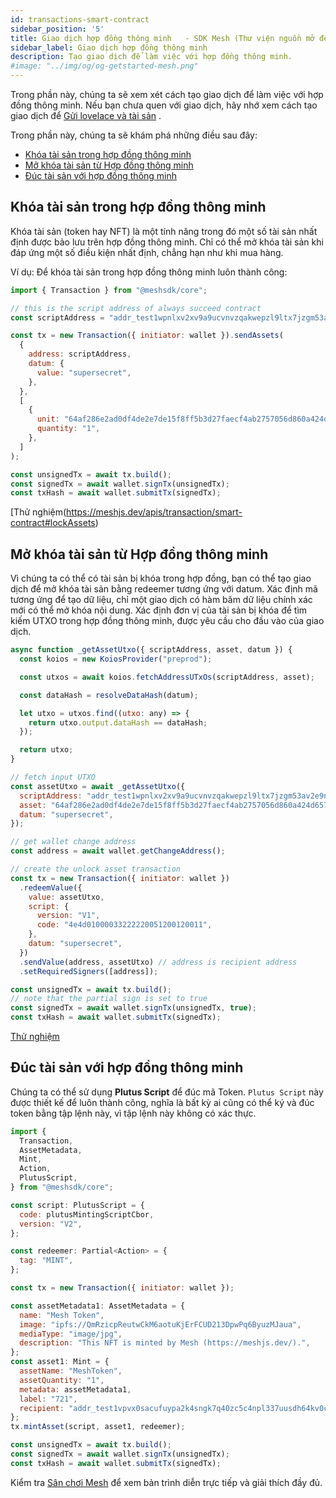 ```yaml
---
id: transactions-smart-contract
sidebar_position: '5'
title: Giao dịch hợp đồng thông minh   - SDK Mesh (Thư viện nguồn mở để xây dựng ứng dụng Web3 trên chuỗi khối Cardano)
sidebar_label: Giao dịch hợp đồng thông minh
description: Tạo giao dịch để làm việc với hợp đồng thông minh.
#image: "../img/og/og-getstarted-mesh.png"
---
```


Trong phần này, chúng ta sẽ xem xét cách tạo giao dịch để làm việc với hợp đồng thông minh. Nếu bạn chưa quen với giao dịch, hãy nhớ xem cách tạo giao dịch để [Gửi lovelace và tài sản](transactions-basic) .

Trong phần này, chúng ta sẽ khám phá những điều sau đây:

- [Khóa tài sản trong hợp đồng thông minh](#khóa-tài-sản-trong-hợp-đồng-thông-minh)
- [Mở khóa tài sản từ Hợp đồng thông minh](#mở-khóa-tài-sản-từ-hợp-đồng-thông-minh)
- [Đúc tài sản với hợp đồng thông minh](#đúc-tài-sản-với-hợp-đồng-thông-minh)

## Khóa tài sản trong hợp đồng thông minh

Khóa tài sản (token hay NFT) là một tính năng trong đó một số tài sản nhất định được bảo lưu trên hợp đồng thông minh. Chỉ có thể mở khóa tài sản khi đáp ứng một số điều kiện nhất định, chẳng hạn như khi mua hàng.

Ví dụ: Để khóa tài sản trong hợp đồng thông minh luôn thành công:

```javascript
import { Transaction } from "@meshsdk/core";

// this is the script address of always succeed contract
const scriptAddress = "addr_test1wpnlxv2xv9a9ucvnvzqakwepzl9ltx7jzgm53av2e9ncv4sysemm8";

const tx = new Transaction({ initiator: wallet }).sendAssets(
  {
    address: scriptAddress,
    datum: {
      value: "supersecret",
    },
  },
  [
    {
      unit: "64af286e2ad0df4de2e7de15f8ff5b3d27faecf4ab2757056d860a424d657368546f6b656e",
      quantity: "1",
    },
  ]
);

const unsignedTx = await tx.build();
const signedTx = await wallet.signTx(unsignedTx);
const txHash = await wallet.submitTx(signedTx);
```

[Thử nghiệm(https://meshjs.dev/apis/transaction/smart-contract#lockAssets)

## Mở khóa tài sản từ Hợp đồng thông minh

Vì chúng ta có thể có tài sản bị khóa trong hợp đồng, bạn có thể tạo giao dịch để mở khóa tài sản bằng redeemer tương ứng với datum. Xác định mã tương ứng để tạo dữ liệu, chỉ một giao dịch có hàm băm dữ liệu chính xác mới có thể mở khóa nội dung. Xác định đơn vị của tài sản bị khóa để tìm kiếm UTXO trong hợp đồng thông minh, được yêu cầu cho đầu vào của giao dịch.

```javascript
async function _getAssetUtxo({ scriptAddress, asset, datum }) {
  const koios = new KoiosProvider("preprod");

  const utxos = await koios.fetchAddressUTxOs(scriptAddress, asset);

  const dataHash = resolveDataHash(datum);

  let utxo = utxos.find((utxo: any) => {
    return utxo.output.dataHash == dataHash;
  });

  return utxo;
}

// fetch input UTXO
const assetUtxo = await _getAssetUtxo({
  scriptAddress: "addr_test1wpnlxv2xv9a9ucvnvzqakwepzl9ltx7jzgm53av2e9ncv4sysemm8",
  asset: "64af286e2ad0df4de2e7de15f8ff5b3d27faecf4ab2757056d860a424d657368546f6b656e",
  datum: "supersecret",
});

// get wallet change address
const address = await wallet.getChangeAddress();

// create the unlock asset transaction
const tx = new Transaction({ initiator: wallet })
  .redeemValue({
    value: assetUtxo,
    script: {
      version: "V1",
      code: "4e4d01000033222220051200120011",
    },
    datum: "supersecret",
  })
  .sendValue(address, assetUtxo) // address is recipient address
  .setRequiredSigners([address]);

const unsignedTx = await tx.build();
// note that the partial sign is set to true
const signedTx = await wallet.signTx(unsignedTx, true);
const txHash = await wallet.submitTx(signedTx);
```

[Thử nghiệm](https://meshjs.dev/apis/transaction/smart-contract#unlockAssets)

## Đúc tài sản với hợp đồng thông minh

Chúng ta có thể sử dụng **Plutus Script** để đúc mã Token. `Plutus Script` này được thiết kế để luôn thành công, nghĩa là bất kỳ ai cũng có thể ký và đúc token bằng tập lệnh này, vì tập lệnh này không có xác thực.

```javascript
import {
  Transaction,
  AssetMetadata,
  Mint,
  Action,
  PlutusScript,
} from "@meshsdk/core";

const script: PlutusScript = {
  code: plutusMintingScriptCbor,
  version: "V2",
};

const redeemer: Partial<Action> = {
  tag: "MINT",
};

const tx = new Transaction({ initiator: wallet });

const assetMetadata1: AssetMetadata = {
  name: "Mesh Token",
  image: "ipfs://QmRzicpReutwCkM6aotuKjErFCUD213DpwPq6ByuzMJaua",
  mediaType: "image/jpg",
  description: "This NFT is minted by Mesh (https://meshjs.dev/).",
};
const asset1: Mint = {
  assetName: "MeshToken",
  assetQuantity: "1",
  metadata: assetMetadata1,
  label: "721",
  recipient: "addr_test1vpvx0sacufuypa2k4sngk7q40zc5c4npl337uusdh64kv0c7e4cxr",
};
tx.mintAsset(script, asset1, redeemer);

const unsignedTx = await tx.build();
const signedTx = await wallet.signTx(unsignedTx);
const txHash = await wallet.submitTx(signedTx);
```

Kiểm tra [Sân chơi Mesh](https://meshjs.dev/apis/transaction/smart-contract) để xem bản trình diễn trực tiếp và giải thích đầy đủ.
